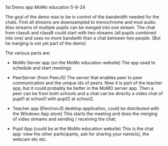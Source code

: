1st Demo app MoMo education 5-8-24

The goal of the demo was to be in control of the bandwidth needed for the chats. First all streams are downsampled to monochrome and mod audio. Also streams of multiple pupils can be merged into one stream. The chat from classA and classB could start with two streams (all pupils combined into one) and uses no more bandwith than a chat between two people. (But he merging is not yet part of the demo) 

The various parts are:

- MoMo Server app (on the MoMo education website)
    The app used to schedule and start meetings

- PeerServer (from PeerJS)
    The server that enables peer to peer communication and the unique ids of peers. Now it is part of the teacher app, but it could probably be better in the MoMO server app. Then a peer can be from both schools and a chat can be directly a video chat of pupil1 at school1 with pupil2 at school2.

- Teacher app (ElectronJS desktop application, could be distributed with the Windows App store)
    This starts the meeting and does the merging of video streams and sending / receiving the chat;

- Pupil App (could be at the MoMo education website)
    This is the chat app: view the other participants, ask for sharing your name(s), the webcam etc etc.